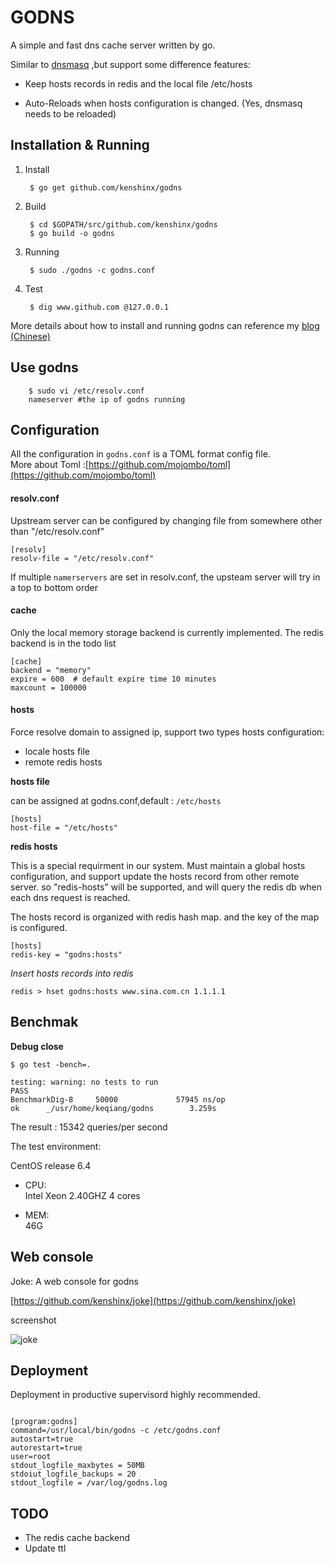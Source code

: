 GODNS
====

A simple and fast dns cache server written by go.


Similar to [dnsmasq](http://www.thekelleys.org.uk/dnsmasq/doc.html) ,but support some difference features:


* Keep hosts records in redis and the local file /etc/hosts  

* Auto-Reloads when hosts configuration is changed. (Yes, dnsmasq needs to be reloaded)


## Installation & Running

1. Install  

		$ go get github.com/kenshinx/godns


2. Build  

		$ cd $GOPATH/src/github.com/kenshinx/godns 
		$ go build -o godns 


3. Running  

		$ sudo ./godns -c godns.conf

4. Test
        
        $ dig www.github.com @127.0.0.1

More details about how to install and running godns can reference my [blog (Chinese)](http://blog.kenshinx.me/blog/compile-godns/)


## Use godns 

		$ sudo vi /etc/resolv.conf
		nameserver #the ip of godns running

## Configuration

All the configuration in `godns.conf` is a TOML format config file.   
More about Toml :[https://github.com/mojombo/toml](https://github.com/mojombo/toml)


#### resolv.conf

Upstream server can be configured by changing file from somewhere other than "/etc/resolv.conf"

```
[resolv]
resolv-file = "/etc/resolv.conf"
```
If multiple `namerservers` are set in resolv.conf, the upsteam server will try in a top to bottom order



#### cache

Only the local memory storage backend is currently implemented.  The redis backend is in the todo list

```
[cache]
backend = "memory"   
expire = 600  # default expire time 10 minutes
maxcount = 100000
```



#### hosts

Force resolve domain to assigned ip, support two types hosts configuration:

* locale hosts file
* remote redis hosts

__hosts file__  

can be assigned at godns.conf,default : `/etc/hosts`

```
[hosts]
host-file = "/etc/hosts"
```


__redis hosts__ 

This is a special requirment in our system. Must maintain a global hosts configuration, 
and support update the hosts record from other remote server.
so "redis-hosts" will be supported, and will query the redis db when each dns request is reached.  

The hosts record is organized with redis hash map. and the key of the map is configured.

```
[hosts]
redis-key = "godns:hosts"
```

_Insert hosts records into redis_

```
redis > hset godns:hosts www.sina.com.cn 1.1.1.1
```



## Benchmak


__Debug close__

```
$ go test -bench=.

testing: warning: no tests to run
PASS
BenchmarkDig-8     50000             57945 ns/op
ok      _/usr/home/keqiang/godns        3.259s
```

The result : 15342 queries/per second

The test environment:

CentOS release 6.4 

* CPU:  
Intel Xeon 2.40GHZ 
4 cores

* MEM:  
46G


## Web console

Joke: A web console for godns

[https://github.com/kenshinx/joke](https://github.com/kenshinx/joke) 

screenshot

![joke](https://raw.github.com/kenshinx/joke/master/screenshot/joke.png)



## Deployment

Deployment in productive supervisord highly recommended.

```

[program:godns]
command=/usr/local/bin/godns -c /etc/godns.conf
autostart=true
autorestart=true
user=root
stdout_logfile_maxbytes = 50MB
stdoiut_logfile_backups = 20
stdout_logfile = /var/log/godns.log

```


## TODO

* The redis cache backend
* Update ttl





